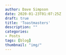 ```yaml
---
author: Dave Simpson
date: 2020-01-23T01:07:25Z
draft: true
title: 'Toastmasters'
description: ""
categories:
- Posts
tags: [blog]
thumbnail: "img/"
---
```

